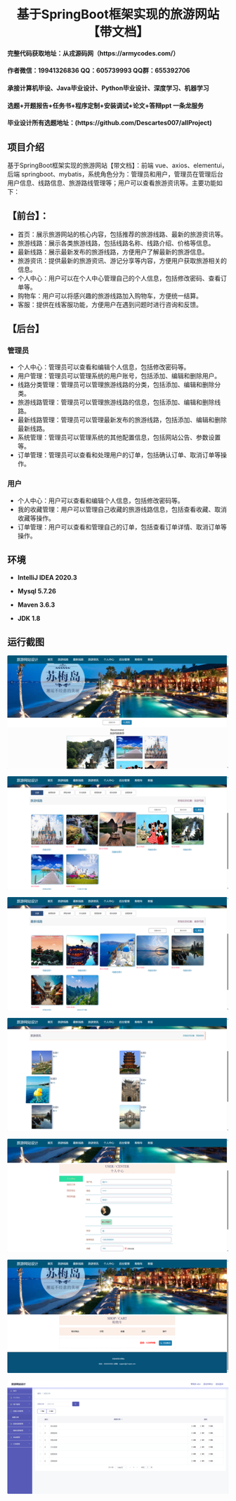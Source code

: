 <h1 align="center">基于SpringBoot框架实现的旅游网站【带文档】</h1></p>

<h4> 完整代码获取地址：从戎源码网（https://armycodes.com/） </h4>
<h4> 作者微信：19941326836 QQ：605739993 QQ群：655392706 </h4>
<h4> 承接计算机毕设、Java毕业设计、Python毕业设计、深度学习、机器学习 </h4>
<h4> 选题+开题报告+任务书+程序定制+安装调试+论文+答辩ppt 一条龙服务 </h4>
<h4> 毕业设计所有选题地址：(https://github.com/Descartes007/allProject) </h4>

## 项目介绍

基于SpringBoot框架实现的旅游网站【带文档】：前端 vue、axios、elementui，后端 springboot、mybatis，系统角色分为：管理员和用户，管理员在管理后台用户信息、线路信息、旅游路线管理等；用户可以查看旅游资讯等。主要功能如下：

## 【前台】：

- 首页：展示旅游网站的核心内容，包括推荐的旅游线路、最新的旅游资讯等。
- 旅游线路：展示各类旅游线路，包括线路名称、线路介绍、价格等信息。
- 最新线路：展示最新发布的旅游线路，方便用户了解最新的旅游信息。
- 旅游资讯：提供最新的旅游资讯、游记分享等内容，方便用户获取旅游相关的信息。
- 个人中心：用户可以在个人中心管理自己的个人信息，包括修改密码、查看订单等。
- 购物车：用户可以将感兴趣的旅游线路加入购物车，方便统一结算。
- 客服：提供在线客服功能，方便用户在遇到问题时进行咨询和反馈。

## 【后台】
### 管理员

- 个人中心：管理员可以查看和编辑个人信息，包括修改密码等。
- 用户管理：管理员可以管理系统的用户账号，包括添加、编辑和删除用户。
- 线路分类管理：管理员可以管理旅游线路的分类，包括添加、编辑和删除分类。
- 旅游线路管理：管理员可以管理旅游线路的信息，包括添加、编辑和删除线路。
- 最新线路管理：管理员可以管理最新发布的旅游线路，包括添加、编辑和删除最新线路。
- 系统管理：管理员可以管理系统的其他配置信息，包括网站公告、参数设置等。
- 订单管理：管理员可以查看和处理用户的订单，包括确认订单、取消订单等操作。

### 用户

- 个人中心：用户可以查看和编辑个人信息，包括修改密码等。
- 我的收藏管理：用户可以管理自己收藏的旅游线路信息，包括查看收藏、取消收藏等操作。
- 订单管理：用户可以查看和管理自己的订单，包括查看订单详情、取消订单等操作。

## 环境

- <b>IntelliJ IDEA 2020.3</b>

- <b>Mysql 5.7.26</b>

- <b>Maven 3.6.3</b>

- <b>JDK 1.8</b>


## 运行截图
![](screenshot/1.png)

![](screenshot/2.png)

![](screenshot/3.png)

![](screenshot/4.png)

![](screenshot/5.png)

![](screenshot/6.png)

![](screenshot/7.png)
